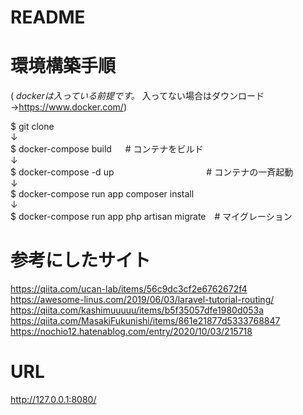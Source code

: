 # README
# 環境構築手順

( *dockerは入っている前提です。* 入ってない場合はダウンロード →https://www.docker.com/)

$ git clone  
↓  
$ docker-compose build 　                  # コンテナをビルド  
↓  
$ docker-compose -d up   　　　　　　　　　　 # コンテナの一斉起動  
↓  
$ docker-compose run app composer install  
↓  
$ docker-compose run app php artisan migrate　# マイグレーション

# 参考にしたサイト

https://qiita.com/ucan-lab/items/56c9dc3cf2e6762672f4  
https://awesome-linus.com/2019/06/03/laravel-tutorial-routing/  
https://qiita.com/kashimuuuuu/items/b5f35057dfe1980d053a  
https://qiita.com/MasakiFukunishi/items/861e21877d5333768847
https://nochio12.hatenablog.com/entry/2020/10/03/215718

# URL  
http://127.0.0.1:8080/
